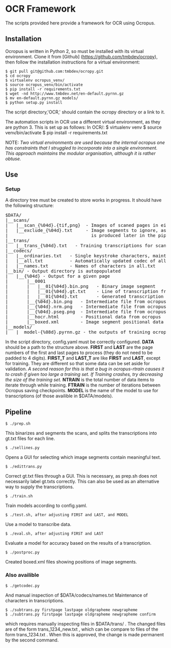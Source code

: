 # OCR Framework
The scripts provided here provide a framework for OCR using Ocropus.

## Installation
Ocropus is written in Python 2, so must be installed with its virtual environment. 
Clone it from [Github] (https://github.com/tmbdev/ocropy), then follow the installation 
instructions for a virtual environment:

    $ git pull git@github.com:tmbdev/ocropy.git
    $ cd ocropy
    $ virtualenv ocropus_venv/
    $ source ocropus_venv/bin/activate
    $ pip install -r requirements.txt
    $ wget -nd http://www.tmbdev.net/en-default.pyrnn.gz
    $ mv en-default.pyrnn.gz models/
    $ python setup.py install

The script directory,'OCR,' should contain the ocropy directory or a link to it.

The automation scripts in OCR use a different virtual environment, as they are python
3. This is set up as follows:
In OCR/:
    $ virtualenv venv
    $ source venv/bin/activate 
    $ pip install -r requirements.txt

NOTE:
*Two virtual environments are used because the internal ocropus one has constraints
that I struggled to incorporate into a single environment. This approach maintains
the modular organisation, although it is rather obtuse.*

## Use
### Setup 
A directory tree must be created to store works in progress. It should have the 
following structure:
<pre>
$DATA/
|__scans/
|   |__scan_{%04d}.{tif,png}  - Images of scaned pages in either format.
|   |__exclude_{%04d}.txt     - Image segments to ignore, as lines of form 01{%04d}.bin.png. This
|                               is produced later in the pipeline, but store here for reruns.
|__trans/
|   |__trans_{%04d}.txt   - Training transcriptions for scans in the directory above.
|__codecs/
|   |__ordinaries.txt   - Single keystroke characters, maintained manually
|   |__all.txt          - Automatically updated codec of all characters in transcription
|   |__names.txt        - Names of characters in all.txt
|__bin/ - Output directory is autopopulated
|   |__{%04d} - Output for a given page
|       |__0001
|       |   |__01{%04d}.bin.png   - Binary image segment
|       |   |__01{%04d}.gt.txt    - Line of transcription from truth data
|       |   |__01{%04d}.txt       - Generated transcription line
|       |__{%04d}.bin.png   - Intermediate file from ocropus
|       |__{%04d}.nrm.png   - Intermediate file from ocropus
|       |__{%04d}.pseg.png  - Intermediate file from ocropus
|       |__hocr.html        - Positional data from ocropus
|       |__boxed.xml        - Image segment positional data
|__models/
|   |__model-{%08d}.pyrnn.gz - the outputs of training ocropus
</pre>

In the script directory, config.yaml must be correctly configured. **DATA** should be a path to the structure above. **FIRST** and **LAST** are the page numbers of the first and last pages to process (they do not need to be padded to 4 digits). **FIRST_T** and **LAST_T** are like **FIRST** and **LAST**, except for training. They are different so that some data can be set aside for validation. *A second reason for this is that a bug in ocropus-rtrain causes it to crash if given too large a training set. If Training crashes, try decreasing the size of the training set.* **NTRAIN** is the total number of data items to iterate through while training. **FTRAIN** is the number of iterations between Ocropus saving checkpoints. **MODEL** is the name of the model to use for transcriptions (of those availible in $DATA/models).

## Pipeline
    $ ./prep.sh
This binarizes and segments the scans, and splits the transcriptions into gt.txt files for each line.

    $ ./sellines.py
Opens a GUI for selecting which image segments contain meaningful text. 

    $ ./edittrans.py
Correct gt.txt files through a GUI. This is necessary, as prep.sh does not necessarily label gt.txts correctly. This can also be used as an alternative way to supply the transcriptions.

    $ ./train.sh
Train models according to config.yaml.

    $ ./test.sh, after adjusting FIRST and LAST, and MODEL
Use a model to transcribe data.

    $ ./eval.sh, after adjusting FIRST and LAST
Evaluate a model for accuracy based on the results of a transcription.

    $ ./postproc.py
Created boxed.xml files showing positions of image segments.

### Also availible

    $ ./getcodec.py
And manual inspection of $DATA/codecs/names.txt
Maintenance of characters in transcriptions.

    $ ./subtrans.py firstpage lastpage oldgrapheme newgrapheme
    $ ./subtrans.py firstpage lastpage oldgrapheme newgrapheme confirm

which requires manually inspecting files in $DATA/trans/ .
The changed files are of the form trans_1234_new.txt , which can
be compare to files of the form trans_1234.txt . When this is approved,
the change is made permanent by the second command.


